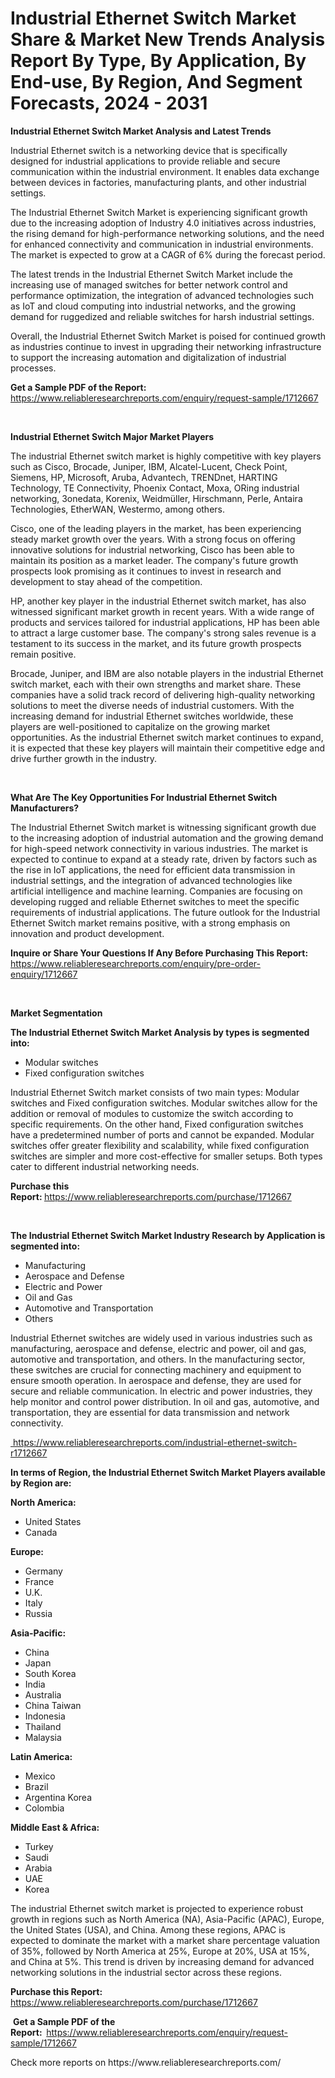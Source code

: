 <p><h1>Industrial Ethernet Switch Market Share & Market New Trends Analysis Report By Type, By Application, By End-use, By Region, And Segment Forecasts, 2024 - 2031</h1></p><p><strong>Industrial Ethernet Switch Market Analysis and Latest Trends</strong></p>
<p><p>Industrial Ethernet switch is a networking device that is specifically designed for industrial applications to provide reliable and secure communication within the industrial environment. It enables data exchange between devices in factories, manufacturing plants, and other industrial settings.</p><p>The Industrial Ethernet Switch Market is experiencing significant growth due to the increasing adoption of Industry 4.0 initiatives across industries, the rising demand for high-performance networking solutions, and the need for enhanced connectivity and communication in industrial environments. The market is expected to grow at a CAGR of 6% during the forecast period.</p><p>The latest trends in the Industrial Ethernet Switch Market include the increasing use of managed switches for better network control and performance optimization, the integration of advanced technologies such as IoT and cloud computing into industrial networks, and the growing demand for ruggedized and reliable switches for harsh industrial settings.</p><p>Overall, the Industrial Ethernet Switch Market is poised for continued growth as industries continue to invest in upgrading their networking infrastructure to support the increasing automation and digitalization of industrial processes.</p></p>
<p><strong>Get a Sample PDF of the Report:&nbsp;</strong> <a href="https://www.reliableresearchreports.com/enquiry/request-sample/1712667">https://www.reliableresearchreports.com/enquiry/request-sample/1712667</a></p>
<p>&nbsp;</p>
<p><strong>Industrial Ethernet Switch Major Market Players</strong></p>
<p><p>The industrial Ethernet switch market is highly competitive with key players such as Cisco, Brocade, Juniper, IBM, Alcatel-Lucent, Check Point, Siemens, HP, Microsoft, Aruba, Advantech, TRENDnet, HARTING Technology, TE Connectivity, Phoenix Contact, Moxa, ORing industrial networking, 3onedata, Korenix, Weidmüller, Hirschmann, Perle, Antaira Technologies, EtherWAN, Westermo, among others.</p><p>Cisco, one of the leading players in the market, has been experiencing steady market growth over the years. With a strong focus on offering innovative solutions for industrial networking, Cisco has been able to maintain its position as a market leader. The company's future growth prospects look promising as it continues to invest in research and development to stay ahead of the competition.</p><p>HP, another key player in the industrial Ethernet switch market, has also witnessed significant market growth in recent years. With a wide range of products and services tailored for industrial applications, HP has been able to attract a large customer base. The company's strong sales revenue is a testament to its success in the market, and its future growth prospects remain positive.</p><p>Brocade, Juniper, and IBM are also notable players in the industrial Ethernet switch market, each with their own strengths and market share. These companies have a solid track record of delivering high-quality networking solutions to meet the diverse needs of industrial customers. With the increasing demand for industrial Ethernet switches worldwide, these players are well-positioned to capitalize on the growing market opportunities. As the industrial Ethernet switch market continues to expand, it is expected that these key players will maintain their competitive edge and drive further growth in the industry.</p></p>
<p>&nbsp;</p>
<p><strong>What Are The Key Opportunities For Industrial Ethernet Switch Manufacturers?</strong></p>
<p><p>The Industrial Ethernet Switch market is witnessing significant growth due to the increasing adoption of industrial automation and the growing demand for high-speed network connectivity in various industries. The market is expected to continue to expand at a steady rate, driven by factors such as the rise in IoT applications, the need for efficient data transmission in industrial settings, and the integration of advanced technologies like artificial intelligence and machine learning. Companies are focusing on developing rugged and reliable Ethernet switches to meet the specific requirements of industrial applications. The future outlook for the Industrial Ethernet Switch market remains positive, with a strong emphasis on innovation and product development.</p></p>
<p><strong>Inquire or Share Your Questions If Any Before Purchasing This Report:</strong> <a href="https://www.reliableresearchreports.com/enquiry/pre-order-enquiry/1712667">https://www.reliableresearchreports.com/enquiry/pre-order-enquiry/1712667</a></p>
<p>&nbsp;</p>
<p><strong>Market Segmentation</strong></p>
<p><strong>The Industrial Ethernet Switch Market Analysis by types is segmented into:</strong></p>
<p><ul><li>Modular switches</li><li>Fixed configuration switches</li></ul></p>
<p><p>Industrial Ethernet Switch market consists of two main types: Modular switches and Fixed configuration switches. Modular switches allow for the addition or removal of modules to customize the switch according to specific requirements. On the other hand, Fixed configuration switches have a predetermined number of ports and cannot be expanded. Modular switches offer greater flexibility and scalability, while fixed configuration switches are simpler and more cost-effective for smaller setups. Both types cater to different industrial networking needs.</p></p>
<p><strong>Purchase this Report:&nbsp;</strong><a href="https://www.reliableresearchreports.com/purchase/1712667">https://www.reliableresearchreports.com/purchase/1712667</a></p>
<p>&nbsp;</p>
<p><strong>The Industrial Ethernet Switch Market Industry Research by Application is segmented into:</strong></p>
<p><ul><li>Manufacturing</li><li>Aerospace and Defense</li><li>Electric and Power</li><li>Oil and Gas</li><li>Automotive and Transportation</li><li>Others</li></ul></p>
<p><p>Industrial Ethernet switches are widely used in various industries such as manufacturing, aerospace and defense, electric and power, oil and gas, automotive and transportation, and others. In the manufacturing sector, these switches are crucial for connecting machinery and equipment to ensure smooth operation. In aerospace and defense, they are used for secure and reliable communication. In electric and power industries, they help monitor and control power distribution. In oil and gas, automotive, and transportation, they are essential for data transmission and network connectivity.</p></p>
<p><a href="https://www.reliableresearchreports.com/industrial-ethernet-switch-r1712667">&nbsp;https://www.reliableresearchreports.com/industrial-ethernet-switch-r1712667</a></p>
<p><strong>In terms of Region, the Industrial Ethernet Switch Market Players available by Region are:</strong></p>
<p>
    <p> <strong> North America: </strong>
        <ul>
            <li>United States</li>
            <li>Canada</li>
        </ul>
        </p> 
    <p> <strong> Europe: </strong>
        <ul>
            <li>Germany</li>
            <li>France</li>
            <li>U.K.</li>
            <li>Italy</li>
            <li>Russia</li>
        </ul>
        </p> 
    <p> <strong> Asia-Pacific: </strong>
        <ul>
            <li>China</li>
            <li>Japan</li>
            <li>South Korea</li>
            <li>India</li>
            <li>Australia</li>
            <li>China Taiwan</li>
            <li>Indonesia</li>
            <li>Thailand</li>
            <li>Malaysia</li>
        </ul>
        </p> 
    <p> <strong> Latin America: </strong>
        <ul>
            <li>Mexico</li>
            <li>Brazil</li>
            <li>Argentina Korea</li>
            <li>Colombia</li>
        </ul>
        </p> 
    <p> <strong> Middle East & Africa: </strong>
        <ul>
            <li>Turkey</li>
            <li>Saudi</li>
            <li>Arabia</li>
            <li>UAE</li>
            <li>Korea</li>
        </ul>
    </p>
    </p>
<p><p>The industrial Ethernet switch market is projected to experience robust growth in regions such as North America (NA), Asia-Pacific (APAC), Europe, the United States (USA), and China. Among these regions, APAC is expected to dominate the market with a market share percentage valuation of 35%, followed by North America at 25%, Europe at 20%, USA at 15%, and China at 5%. This trend is driven by increasing demand for advanced networking solutions in the industrial sector across these regions.</p></p>
<p><strong>Purchase this Report: </strong><a href="https://www.reliableresearchreports.com/purchase/1712667">https://www.reliableresearchreports.com/purchase/1712667</a></p>
<p>&nbsp;<strong>Get a Sample PDF of the Report:&nbsp;&nbsp;</strong><a href="https://www.reliableresearchreports.com/enquiry/request-sample/1712667">https://www.reliableresearchreports.com/enquiry/request-sample/1712667</a></p>
<p><strong></strong></p>
<p>Check more reports on https://www.reliableresearchreports.com/</p>